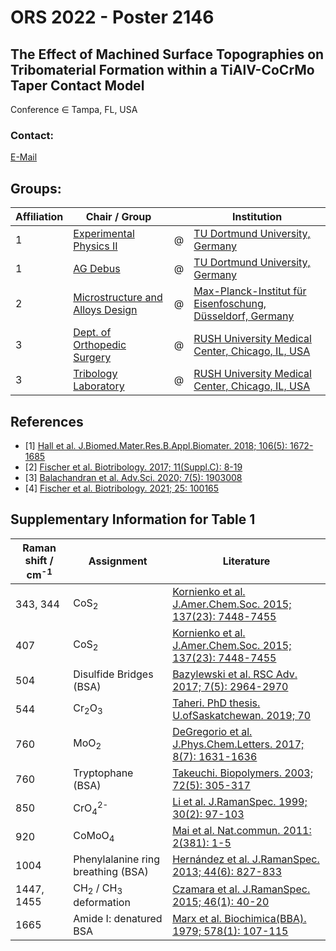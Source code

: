 # ORS 2022 - Poster 2146
## The Effect of Machined Surface Topographies on Tribomaterial Formation within a TiAlV-CoCrMo Taper Contact Model​
Conference ∈ Tampa, FL, USA

### Contact:
[E-Mail](mailto:christian.beckmann@tu-dortmund.de)

## Groups:
| Affiliation | Chair / Group | | Institution |
| - | - | - | - |
| 1 | [Experimental Physics II](https://e2.physik.tu-dortmund.de/) | @ | [TU Dortmund University, Germany](https://www.tu-dortmund.de/en/) |
| 1 | [AG Debus](https://e2.physik.tu-dortmund.de/research/e2a/ag-debus/) | @ | [TU Dortmund University, Germany](https://www.tu-dortmund.de/en/) |
| 2 | [Microstructure and Alloys Design](https://www.mpie.de/microstructure-physics-and-alloy-design) | @ | [Max-Planck-Institut für Eisenfoschung, Düsseldorf, Germany](https://www.mpie.de/2281/en) |
| 3 | [Dept. of Orthopedic Surgery](https://www.rushu.rush.edu/rush-medical-college/departments/department-orthopedic-surgery) |  @ | [RUSH University Medical Center, Chicago, IL, USA](https://www.rush.edu/) |
| 3 | [Tribology Laboratory](https://www.rushu.rush.edu/research/departmental-research/orthopedic-surgery-research/tribology-laboratory) |  @ | [RUSH University Medical Center, Chicago, IL, USA](https://www.rush.edu/) |

## References
- [1] [Hall et al. J.Biomed.Mater.Res.B.Appl.Biomater. 2018; 106(5): 1672-1685]( https://doi.org/10.1002/jbm.b.33972)
- [2] [Fischer et al. Biotribology. 2017; 11(Suppl.C): 8-19](https://doi.org/10.1016/j.biotri.2017.01.001)
- [3] [Balachandran et al. Adv.Sci. 2020; 7(5): 1903008](https://doi.org/10.1002/advs.202070027)
- [4] [Fischer et al. Biotribology. 2021; 25: 100165​](https://doi.org/10.1016/j.biotri.2021.100165)

## Supplementary Information for Table 1

| Raman shift / cm<sup>-1</sup> | Assignment | Literature |
| - | - | - |
| 343, 344 | CoS<sub>2</sub> | [Kornienko et al. J.Amer.Chem.Soc. 2015; 137(23): 7448-7455](https://doi.org/10.1021/jacs.5b03545) |
| 407 | CoS<sub>2</sub> | [Kornienko et al. J.Amer.Chem.Soc. 2015; 137(23): 7448-7455](https://doi.org/10.1021/jacs.5b03545) |
| 504 | Disulfide Bridges (BSA) | [Bazylewski et al. RSC Adv. 2017; 7(5): 2964-2970](https://doi.org/10.1039/C6RA25879D) |
| 544 | Cr<sub>2</sub>O<sub>3</sub> | [Taheri. PhD thesis. U.ofSaskatchewan. 2019; 70](http://hdl.handle.net/10388/12374) |
| 760 | MoO<sub>2</sub> | [DeGregorio et al. J.Phys.Chem.Letters. 2017; 8(7): 1631-1636](https://doi.org/10.1021/acs.jpclett.7b00307) |
| 760 | Tryptophane (BSA) | [Takeuchi. Biopolymers. 2003; 72(5): 305-317](https://doi.org/10.1002/bip.10440) |
| 850 | CrO<sub>4</sub><sup>2-</sup> | [Li et al. J.RamanSpec. 1999; 30(2): 97-103](https://doi.org/10.1002/(SICI)1097-4555(199902)30:2<97::AID-JRS352>3.0.CO;2-X) |
| 920 | CoMoO<sub>4</sub> | [Mai et al. Nat.commun. 2011: 2(381): 1-5](https://doi.org/10.1038/ncomms1387) |
| 1004 | Phenylalanine ring breathing (BSA) | [Hernández et al. J.RamanSpec. 2013; 44(6): 827-833](https://doi.org/10.1002/jrs.4290) |
| 1447, 1455 | CH<sub>2</sub> / CH<sub>3</sub> deformation | [Czamara et al. J.RamanSpec. 2015; 46(1): 40-20](https://doi.org/10.1002/jrs.4607) |
| 1665 | Amide I: denatured BSA | [Marx et al. Biochimica(BBA). 1979; 578(1): 107-115](https://doi.org/10.1016/0005-2795(79)90118-1) |
